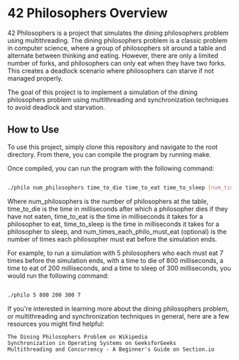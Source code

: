 # 42 Philosophers Overview #

42 Philosophers is a project that simulates the dining philosophers problem using multithreading. The dining philosophers problem is a classic problem in computer science, where a group of philosophers sit around a table and alternate between thinking and eating. However, there are only a limited number of forks, and philosophers can only eat when they have two forks. This creates a deadlock scenario where philosophers can starve if not managed properly.

The goal of this project is to implement a simulation of the dining philosophers problem using multithreading and synchronization techniques to avoid deadlock and starvation.

## How to Use ##

To use this project, simply clone this repository and navigate to the root directory. From there, you can compile the program by running make.

Once compiled, you can run the program with the following command:

```bash

./philo num_philosophers time_to_die time_to_eat time_to_sleep [num_times_each_philo_must_eat]
```

Where num_philosophers is the number of philosophers at the table, time_to_die is the time in milliseconds after which a philosopher dies if they have not eaten, time_to_eat is the time in milliseconds it takes for a philosopher to eat, time_to_sleep is the time in milliseconds it takes for a philosopher to sleep, and num_times_each_philo_must_eat (optional) is the number of times each philosopher must eat before the simulation ends.

For example, to run a simulation with 5 philosophers who each must eat 7 times before the simulation ends, with a time to die of 800 milliseconds, a time to eat of 200 milliseconds, and a time to sleep of 300 milliseconds, you would run the following command:

```bash

./philo 5 800 200 300 7
```

If you're interested in learning more about the dining philosophers problem, or multithreading and synchronization techniques in general, here are a few resources you might find helpful:

    The Dining Philosophers Problem on Wikipedia
    Synchronization in Operating Systems on GeeksforGeeks
    Multithreading and Concurrency - A Beginner's Guide on Section.io